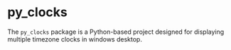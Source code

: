 # py_clocks
The `py_clocks` package is a Python-based project designed for displaying multiple timezone clocks in windows desktop.
